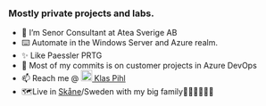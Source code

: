 ### Mostly private projects and labs.


- 🔭 I’m Senor Consultant at Atea Sverige AB
- ⌨️ Automate in the Windows Server and Azure realm.
- ✨ Like Paessler PRTG
- 🐒 Most of my commits is on customer projects in Azure DevOps
- 📫 Reach me @ <img src="https://content.linkedin.com/content/dam/me/brand/en-us/brand-home/logos/In-Blue-Logo.png.original.png" alt="LinkedIn" title="image Title" width="20"/><a href="https://www.linkedin.com/in/klas-pihl/"> Klas Pihl</a>
- 🗺️Live in <a href="https://sv.wikipedia.org/wiki/%C3%85lakusten">Skåne</a>/Sweden with my big family👩‍👧‍👧👨‍👧‍👦
